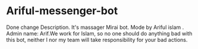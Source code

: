 # Ariful-messenger-bot
Done change Description. It's massager Mirai bot. Mode by Ariful islam . Admin name: Arif.We work for Islam, so no one should do anything bad with this bot, neither I nor my team will take responsibility for your bad actions. 
